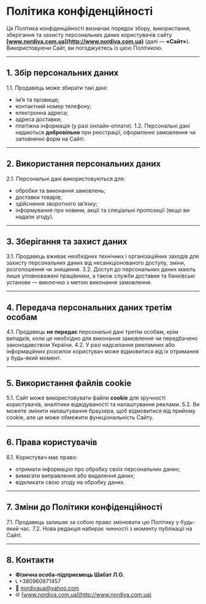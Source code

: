 # Політика конфіденційності

Ця Політика конфіденційності визначає порядок збору, використання, зберігання та захисту персональних даних користувачів сайту **[www.nordiva.com.ua](http://www.nordiva.com.ua)** (далі — **«Сайт»**). Використовуючи Сайт, ви погоджуєтесь із цією Політикою.

---

## 1. Збір персональних даних

1.1. Продавець може збирати такі дані:
* ім’я та прізвище;
* контактний номер телефону;
* електронна адреса;
* адреса доставки;
* платіжна інформація (у разі онлайн-оплати).
1.2. Персональні дані надаються **добровільно** при реєстрації, оформленні замовлення чи заповненні форм на Сайті.

---

## 2. Використання персональних даних

2.1. Персональні дані використовуються для:
* обробки та виконання замовлень;
* доставки товарів;
* здійснення зворотного зв’язку;
* інформування про новини, акції та спеціальні пропозиції (якщо ви надали згоду).

---

## 3. Зберігання та захист даних

3.1. Продавець вживає необхідних технічних і організаційних заходів для захисту персональних даних від несанкціонованого доступу, зміни, розголошення чи знищення.
3.2. Доступ до персональних даних мають лише уповноважені працівники, а також служби доставки та банківські установи — виключно з метою виконання замовлення.

---

## 4. Передача персональних даних третім особам

4.1. Продавець **не передає** персональні дані третім особам, крім випадків, коли це необхідно для виконання замовлення чи передбачено законодавством України.
4.2. У разі надсилання рекламних або інформаційних розсилок користувач може відмовитися від їх отримання у будь-який момент.

---

## 5. Використання файлів cookie

5.1. Сайт може використовувати файли **cookie** для зручності користувачів, аналітики відвідуваності та налаштування реклами.
5.2. Ви можете змінити налаштування браузера, щоб відмовитися від прийому cookie, але це може обмежити функціональність Сайту.

---

## 6. Права користувачів

6.1. Користувач має право:
* отримати інформацію про обробку своїх персональних даних;
* вимагати виправлення або видалення даних;
* відкликати свою згоду на обробку даних.

---

## 7. Зміни до Політики конфіденційності

7.1. Продавець залишає за собою право змінювати цю Політику у будь-який час.
7.2. Нова редакція набирає чинності з моменту публікації на Сайті.

---

## 8. Контакти

* **Фізична особа-підприємець Шабат Л.О.**
* 📞 +380960871457
* 📧 nordivaua@yahoo.com
* 🌐 [www.nordiva.com.ua](http://www.nordiva.com.ua)